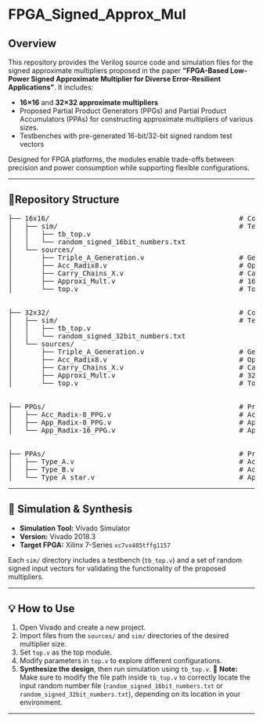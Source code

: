 # FPGA_Signed_Approx_Mul

## Overview

This repository provides the Verilog source code and simulation files for the signed approximate multipliers proposed in the paper **"FPGA-Based Low-Power Signed Approximate Multiplier for Diverse Error-Resilient Applications"**.
It includes:
- **16×16** and **32×32 approximate multipliers**
- Proposed Partial Product Generators (PPGs) and Partial Product Accumulators (PPAs) for constructing approximate multipliers of various sizes.
- Testbenches with pre-generated 16-bit/32-bit signed random test vectors

Designed for FPGA platforms, the modules enable trade-offs between precision and power consumption while supporting flexible configurations.

---

## 📁Repository Structure

<pre>
├── 16x16/                                              # Contains 16×16-bit approximate multiplier implementation       
│   ├── sim/                                            # Testbench and input data for simulation
│   │   ├── tb_top.v
│   │   └── random_signed_16bit_numbers.txt             
│   └── sources/
│       ├── Triple_A_Generation.v                       # Generates ±3A partial products
│       ├── Acc_Radix8.v                                # Optimized accurate radix-8 PPG
│       ├── Carry_Chains_X.v                            # Carry chains used in accumulation
│       ├── Approxi_Mult.v                              # 16-bit approximate multiplier
│       └── top.v                                       # Top-level wrapper (configurable)

  
├── 32x32/                                              # Contains 32×32-bit approximate multiplier implementation
│   ├── sim/                                            # Testbench and input data for simulation
│   │   ├── tb_top.v
│   │   └── random_signed_32bit_numbers.txt
│   └── sources/
│       ├── Triple_A_Generation.v                       # Generates ±3A partial products
│       ├── Acc_Radix8.v                                # Optimized accurate radix-8 PPG
│       ├── Carry_Chains_X.v                            # Carry chains used in accumulation
│       ├── Approxi_Mult.v                              # 32-bit approximate multiplier
│       └── top.v                                       # Top-level wrapper (configurable)

  
├── PPGs/                                               # Proposed partial product generators
│   ├── Acc_Radix-8_PPG.v                               # Accurate radix-8 PPG
│   ├── App_Radix-8_PPG.v                               # Approximate radix-8 PPG
│   └── App_Radix-16_PPG.v                              # Approximate radix-16 PPG

  
├── PPAs/                                               # Proposed partial product accumulators
│   ├── Type_A.v                                        # Accurate PPA (Type A)
│   ├── Type_B.v                                        # Accurate PPA (Type B)
│   └── Type_A_star.v                                   # Approximate PPA (Type A*)
</pre>


---



## 🧪 Simulation & Synthesis

- **Simulation Tool:** Vivado Simulator  
- **Version:** Vivado 2018.3  
- **Target FPGA:** Xilinx 7-Series `xc7vx485tffg1157`

Each `sim/` directory includes a testbench (`tb_top.v`) and a set of random signed input vectors for validating the functionality of the proposed multipliers.

---

## 💡 How to Use

1. Open Vivado and create a new project.
2. Import files from the `sources/` and `sim/` directories of the desired multiplier size.
3. Set `top.v` as the top module.
4. Modify parameters in `top.v` to explore different configurations.
5. **Synthesize the design**, then run simulation using `tb_top.v`.
    📌 **Note:** Make sure to modify the file path inside `tb_top.v` to correctly locate the input random number file (`random_signed_16bit_numbers.txt` or `random_signed_32bit_numbers.txt`), depending on its location in your environment.
---

